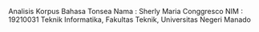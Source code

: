 Analisis Korpus Bahasa Tonsea
Nama : Sherly Maria Conggresco
NIM : 19210031
Teknik Informatika, Fakultas Teknik, Universitas Negeri Manado
